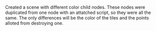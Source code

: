 Created a scene with different color child nodes. These nodes were duplicated from one node with an attatched script, so they were all the same. The only differences will be the color of the tiles and the points alloted from destroying one. 
 
